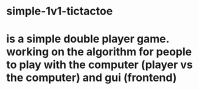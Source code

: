 # simple-1v1-tictactoe
# is a simple double player game. working on the algorithm for people to play with the computer (player vs the computer) and gui (frontend)
